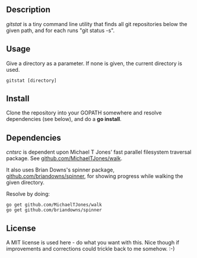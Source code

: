 ## Description

*gitstat* is a tiny command line utility that finds all git repositories below the given path, and for each runs "git status -s".

## Usage

Give a directory as a parameter. If none is given, the current directory is used.

```
gitstat [directory]
```

## Install

Clone the repository into your GOPATH somewhere and resolve dependencies (see below),
and do a **go install**.

## Dependencies

_cntsrc_ is dependent upon Michael T Jones' fast parallel filesystem traversal package. 
See [github.com/MichaelTJones/walk](https://github.com/MichaelTJones/walk). 

It also uses Brian Downs's spinner package, 
[github.com/briandowns/spinner](https://github.com/briandowns/spinner), 
for showing progress while walking the given directory. 

Resolve by doing:
```
go get github.com/MichaelTJones/walk
go get github.com/briandowns/spinner
```

## License

A MIT license is used here - do what you want with this. 
Nice though if improvements and corrections could trickle back to me somehow. :-)
